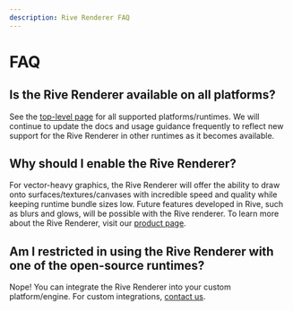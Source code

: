 ```yaml
---
description: Rive Renderer FAQ
---
```


# FAQ

## Is the Rive Renderer available on all platforms?

See the [top-level page](./) for all supported platforms/runtimes. We will continue to update the docs and usage guidance frequently to reflect new support for the Rive Renderer in other runtimes as it becomes available.

## Why should I enable the Rive Renderer?

For vector-heavy graphics, the Rive Renderer will offer the ability to draw onto surfaces/textures/canvases with incredible speed and quality while keeping runtime bundle sizes low. Future features developed in Rive, such as blurs and glows, will be possible with the Rive renderer. To learn more about the Rive Renderer, visit our [product page](https://rive.app/renderer).

## Am I restricted in using the Rive Renderer with one of the open-source runtimes?

Nope! You can integrate the Rive Renderer into your custom platform/engine. For custom integrations, [contact us](https://rive.app/contact).

